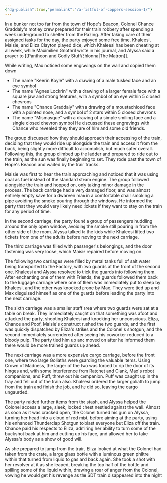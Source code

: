 ```yaml
---
{"dg-publish":true,"permalink":"/a-fistful-of-coppers-session-1/"}
---
```


In a bunker not too far from the town of Hope's Beacon, Colonel Chance Graddaly's motley crew prepared for their train robbery after spending a week underground to shelter from the Razing. After taking care of their assigned tasks for the day, the party enjoyed some free time. Khaleesi, Maisie, and Eliza Clayton played dice, which Khaleesi has been cheating at all week, while Maximilien Gnothril wrote in his journal, and Alyssa said a prayer to [[Pantheon and Godly Stuff/Ehlonna\|The Matron]]. 

While writing, Max noticed some engravings on the wall and copied them down
- The name "Keerin Koyle" with a drawing of a male tusked face and an eye symbol
- The name "Agnes Lockrin" with a drawing of a larger female face with a square jaw and strong features, with a symbol of an eye within 5 closed chevrons
- The name "Chance Graddaly" with a drawing of a moustachioed face with a pointed nose, and a symbol of 2 stars within 5 closed chevrons
- The name "Mismasque" with a drawing of a simple smiling face and a single closed chevron symbol
He discussed these engravings with Chance who revealed they they are of him and some old friends.

The group discussed how they should approach their accessing of the train, deciding that they would ride up alongside the train and access it from the back, being slightly more difficult to accomplish, but much safer overall. Following this, the group climbed up the ladder and prepared to ride out to the train, as the sun was finally beginning to set. They rode past the town of Hope's Beacon and waited by the train tracks.

Maisie was first to hear the train approaching and noticed that it was using coal as fuel instead of the standard steam engine. The group followed alongside the train and hopped on, only taking minor damage in the process. The back carriage had a very damaged floor, and was almost entirely empty save for a dwarven man in a comfortable chair smoking a pipe avoiding the smoke pouring through the windows. He informed the party that they would very likely need tickets if they want to stay on the train for any period of time.

In the second carriage, the party found a group of passengers huddling around the only open window, avoiding the smoke still pouring in from the other side of the room. Alyssa talked to the kids while Khaleesi lifted two tickets from one of the adults before moving to the next carriage.

The third carriage was filled with passenger's belongings, and the door fastening was very loose, which Maisie repaired before moving on.

The following two carriages were filled by metal tanks full of salt water being transported to the Factory, with two guards at the front of the second one. Khaleesi and Alyssa resolved to trick the guards into following them. After enchanting one of them with Friends, the guards followed them back to the luggage carriage where one of them was immediately put to sleep by Khaleesi, and the other was knocked prone by Max. They were tied up and Max disguised himself as one of the guards before leading the party into the next carriage.

The sixth carriage was a smaller staff area where two guards were sat at a table on break. They immediately caught on that something was afoot and attacked the party, shooting Khaleesi and knocking her unconscious. Eliza, Chance and Poof, Maisie's construct rushed the two guards, and the first was quickly dispatched by Eliza's strikes and the Colonel's shotgun, and the second immediately surrendered after seeing his coworker reduced to a bloody pulp. The party tied him up and moved on after he informed them there would be more trained guards up ahead.

The next carriage was a more expensive cargo carriage, before the front one, where two large Goliaths were guarding the valuable items. Using Crown of Madness, the larger of the two was forced to rip the door of its hinges and, with some interference from Ratchet and Clank, Max's robot companions, and Puff, threw out his companion. Puff was caught up in the fray and fell out of the train also. Khaleesi ordered the larger goliath to jump from the train and finish the job, and he did so, leaving the cargo ungaurded.

The party raided further items from the stash, and Alyssa helped the Colonel access a large, sleek, locked chest nestled against the wall. Almost as soon as it was cracked open, the Colonel turned his gun on Alyssa, turning her head into a cloud of red mist, before aiming at the party, using his enhanced Thunderclap Shotgun to blast everyone but Eliza off the train. Chance paid his respects to Eliza, admiring her ability to turn some of the buckshot back at him and cutting up his face, and allowed her to take Alyssa's body as a show of good will.

As she prepared to jump from the train, Eliza looked at what the Colonel had taken from the crate, a large glass bottle with a luminous green philtre within that turned from liquid to gas and back again. She took a shot with her revolver at it as she leaped, breaking the top half of the bottle and spilling some of the liquid within, drawing a roar of anger from the Colonel, vowing he would get his revenge as the SDT train disappeared into the night